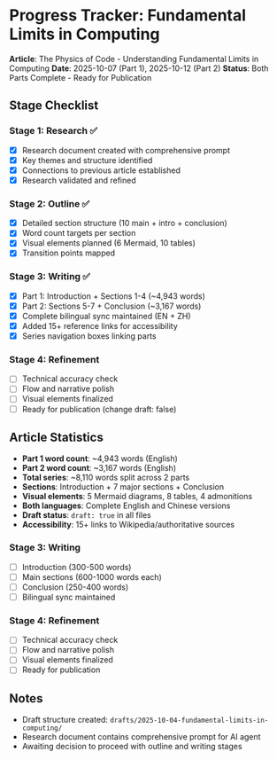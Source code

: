 # Progress Tracker: Fundamental Limits in Computing

**Article**: The Physics of Code - Understanding Fundamental Limits in Computing
**Date**: 2025-10-07 (Part 1), 2025-10-12 (Part 2)
**Status**: Both Parts Complete - Ready for Publication

## Stage Checklist

### Stage 1: Research ✅
- [x] Research document created with comprehensive prompt
- [x] Key themes and structure identified
- [x] Connections to previous article established
- [x] Research validated and refined

### Stage 2: Outline ✅
- [x] Detailed section structure (10 main + intro + conclusion)
- [x] Word count targets per section
- [x] Visual elements planned (6 Mermaid, 10 tables)
- [x] Transition points mapped

### Stage 3: Writing ✅
- [x] Part 1: Introduction + Sections 1-4 (~4,943 words)
- [x] Part 2: Sections 5-7 + Conclusion (~3,167 words)
- [x] Complete bilingual sync maintained (EN + ZH)
- [x] Added 15+ reference links for accessibility
- [x] Series navigation boxes linking parts

### Stage 4: Refinement
- [ ] Technical accuracy check
- [ ] Flow and narrative polish
- [ ] Visual elements finalized
- [ ] Ready for publication (change draft: false)

## Article Statistics
- **Part 1 word count**: ~4,943 words (English)
- **Part 2 word count**: ~3,167 words (English)
- **Total series**: ~8,110 words split across 2 parts
- **Sections**: Introduction + 7 major sections + Conclusion
- **Visual elements**: 5 Mermaid diagrams, 8 tables, 4 admonitions
- **Both languages**: Complete English and Chinese versions
- **Draft status**: `draft: true` in all files
- **Accessibility**: 15+ links to Wikipedia/authoritative sources

### Stage 3: Writing
- [ ] Introduction (300-500 words)
- [ ] Main sections (600-1000 words each)
- [ ] Conclusion (250-400 words)
- [ ] Bilingual sync maintained

### Stage 4: Refinement
- [ ] Technical accuracy check
- [ ] Flow and narrative polish
- [ ] Visual elements finalized
- [ ] Ready for publication

## Notes
- Draft structure created: `drafts/2025-10-04-fundamental-limits-in-computing/`
- Research document contains comprehensive prompt for AI agent
- Awaiting decision to proceed with outline and writing stages
